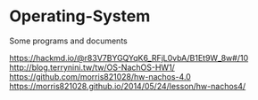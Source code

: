 # Operating-System
Some programs and documents

https://hackmd.io/@r83V7BYGQYqK6_RFjL0vbA/B1Et9W_8w#/10     
http://blog.terrynini.tw/tw/OS-NachOS-HW1/    
https://github.com/morris821028/hw-nachos-4.0
https://morris821028.github.io/2014/05/24/lesson/hw-nachos4/
